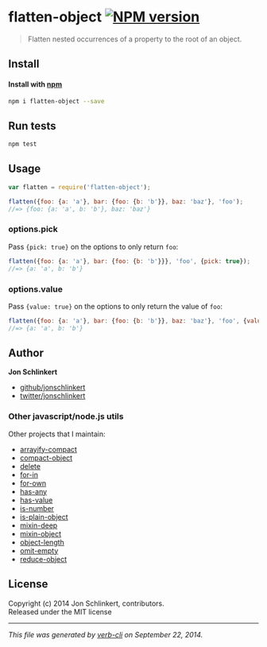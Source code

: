 # flatten-object [![NPM version](https://badge.fury.io/js/flatten-object.svg)](http://badge.fury.io/js/flatten-object)


> Flatten nested occurrences of a property to the root of an object.

## Install
#### Install with [npm](npmjs.org)

```bash
npm i flatten-object --save
```

## Run tests

```bash
npm test
```

## Usage

```js
var flatten = require('flatten-object');

flatten({foo: {a: 'a'}, bar: {foo: {b: 'b'}}, baz: 'baz'}, 'foo');
//=> {foo: {a: 'a', b: 'b'}, baz: 'baz'}
```

### options.pick

Pass `{pick: true}` on the options to only return `foo`:

```js
flatten({foo: {a: 'a'}, bar: {foo: {b: 'b'}}}, 'foo', {pick: true});
//=> {a: 'a', b: 'b'}
```

### options.value

Pass `{value: true}` on the options to only return the value of `foo`:

```js
flatten({foo: {a: 'a'}, bar: {foo: {b: 'b'}}, baz: 'baz'}, 'foo', {value: true});
//=> {a: 'a', b: 'b'}
```

## Author

**Jon Schlinkert**
 
+ [github/jonschlinkert](https://github.com/jonschlinkert)
+ [twitter/jonschlinkert](http://twitter.com/jonschlinkert) 


### Other javascript/node.js utils

Other projects that I maintain:

  - [arrayify-compact](https://github.com/jonschlinkert/arrayify-compact)
  - [compact-object](https://github.com/jonschlinkert/compact-object)
  - [delete](https://github.com/jonschlinkert/delete)
  - [for-in](https://github.com/jonschlinkert/for-in)
  - [for-own](https://github.com/jonschlinkert/for-own)
  - [has-any](https://github.com/jonschlinkert/has-any)
  - [has-value](https://github.com/jonschlinkert/has-value)
  - [is-number](https://github.com/jonschlinkert/is-number)
  - [is-plain-object](https://github.com/jonschlinkert/is-plain-object)
  - [mixin-deep](https://github.com/jonschlinkert/mixin-deep)
  - [mixin-object](https://github.com/jonschlinkert/mixin-object)
  - [object-length](https://github.com/jonschlinkert/object-length)
  - [omit-empty](https://github.com/jonschlinkert/omit-empty)
  - [reduce-object](https://github.com/jonschlinkert/reduce-object)


## License
Copyright (c) 2014 Jon Schlinkert, contributors.  
Released under the MIT license

***

_This file was generated by [verb-cli](https://github.com/assemble/verb-cli) on September 22, 2014._